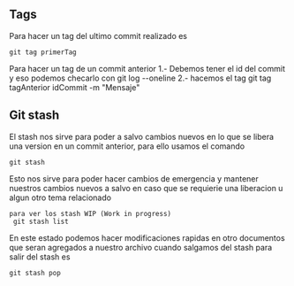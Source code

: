 ## Tags

Para hacer un tag del ultimo commit realizado es

    git tag primerTag

Para hacer un tag de un commit anterior
    1.- Debemos tener el id del commit y eso podemos checarlo con 
        git log --oneline
    2.- hacemos el tag
        git tag tagAnterior idCommit -m "Mensaje"

## Git stash

El stash nos sirve para poder a salvo cambios nuevos en lo que se libera una version en un commit anterior, para ello usamos el comando 

    git stash

Esto nos sirve para poder hacer cambios de emergencia y mantener nuestros cambios nuevos a salvo en caso que se requierie una liberacion u algun otro tema relacionado

    para ver los stash WIP (Work in progress)
     git stash list

En este estado podemos hacer modificaciones rapidas en otro documentos que seran agregados a nuestro archivo cuando salgamos del stash 
para salir del stash es

    git stash pop